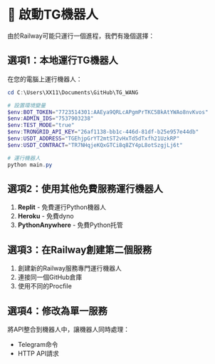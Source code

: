 # 🤖 啟動TG機器人

由於Railway可能只運行一個進程，我們有幾個選擇：

## 選項1：本地運行TG機器人

在您的電腦上運行機器人：

```powershell
cd C:\Users\XX11\Documents\GitHub\TG_WANG

# 設置環境變量
$env:BOT_TOKEN="7723514301:AAEya9QRLcAPgmPrTKC5BkAtYWAo8nvKvos"
$env:ADMIN_IDS="7537903238"
$env:TEST_MODE="true"
$env:TRONGRID_API_KEY="26af1138-bb1c-446d-81df-b25e957e44db"
$env:USDT_ADDRESS="TGEhjpGrYT2mtST2vHxTd5dTxfh21UzkRP"
$env:USDT_CONTRACT="TR7NHqjeKQxGTCi8q8ZY4pL8otSzgjLj6t"

# 運行機器人
python main.py
```

## 選項2：使用其他免費服務運行機器人

1. **Replit** - 免費運行Python機器人
2. **Heroku** - 免費dyno
3. **PythonAnywhere** - 免費Python托管

## 選項3：在Railway創建第二個服務

1. 創建新的Railway服務專門運行機器人
2. 連接同一個GitHub倉庫
3. 使用不同的Procfile

## 選項4：修改為單一服務

將API整合到機器人中，讓機器人同時處理：
- Telegram命令
- HTTP API請求